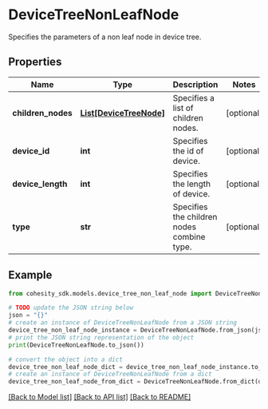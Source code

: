 # DeviceTreeNonLeafNode

Specifies the parameters of a non leaf node in device tree.

## Properties

Name | Type | Description | Notes
------------ | ------------- | ------------- | -------------
**children_nodes** | [**List[DeviceTreeNode]**](DeviceTreeNode.md) | Specifies a list of children nodes. | [optional] 
**device_id** | **int** | Specifies the id of device. | [optional] 
**device_length** | **int** | Specifies the length of device. | [optional] 
**type** | **str** | Specifies the children nodes combine type. | [optional] 

## Example

```python
from cohesity_sdk.models.device_tree_non_leaf_node import DeviceTreeNonLeafNode

# TODO update the JSON string below
json = "{}"
# create an instance of DeviceTreeNonLeafNode from a JSON string
device_tree_non_leaf_node_instance = DeviceTreeNonLeafNode.from_json(json)
# print the JSON string representation of the object
print(DeviceTreeNonLeafNode.to_json())

# convert the object into a dict
device_tree_non_leaf_node_dict = device_tree_non_leaf_node_instance.to_dict()
# create an instance of DeviceTreeNonLeafNode from a dict
device_tree_non_leaf_node_from_dict = DeviceTreeNonLeafNode.from_dict(device_tree_non_leaf_node_dict)
```
[[Back to Model list]](../README.md#documentation-for-models) [[Back to API list]](../README.md#documentation-for-api-endpoints) [[Back to README]](../README.md)



